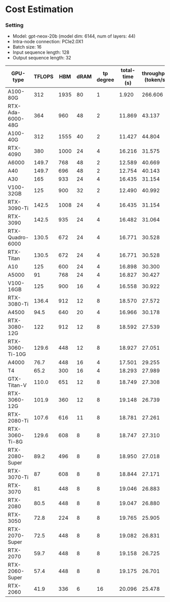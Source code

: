 # Cost Estimation
### Setting
- Model: gpt-neox-20b (model dim: 6144, num of layers: 44)
- Intra-node connection: PCIe2.0X1
- Batch size: 16
- Input sequence length: 128
- Output sequence length: 32

| GPU-type  | TFLOPS  | HBM | dRAM  | tp degree | total-time (s) | throughput (token/s) |
|----|----|----|----|----|----|----|
|A100-80G|312|1935|80|1|1.920|266.606|
|RTX-Ada-6000-48G|364|960|48|2|11.869|43.137|
|A100-40G|312|1555|40|2|11.427|44.804|
|RTX-4090|380|1000|24|4|16.216|31.575|
|A6000|149.7|768|48|2|12.589|40.669|
|A40|149.7|696|48|2|12.754|40.143|
|A30|165|933|24|4|16.435|31.154|
|V100-32GB|125|900|32|2|12.490|40.992|
|RTX-3090-Ti|142.5|1008|24|4|16.435|31.154|
|RTX-3090|142.5|935|24|4|16.482|31.064|
|RTX-Quadro-6000|130.5|672|24|4|16.771|30.528|
|RTX-Titan|130.5|672|24|4|16.771|30.528|
|A10|125|600|24|4|16.898|30.300|
|A5000|91|768|24|4|16.827|30.427|
|V100-16GB|125|900|16|4|16.558|30.922|
|RTX-3080-Ti|136.4|912|12|8|18.570|27.572|
|A4500|94.5|640|20|4|16.966|30.178|
|RTX-3080-12G|122|912|12|8|18.592|27.539|
|RTX-3060-Ti-10G|129.6|448|12|8|18.927|27.051|
|A4000|76.7|448|16|4|17.501|29.255|
|T4|65.2|300|16|4|18.293|27.989|
|GTX-Titan-V|110.0|651|12|8|18.749|27.308|
|RTX-3060-12G|101.9|360|12|8|19.148|26.739|
|RTX-2080-Ti|107.6|616|11|8|18.781|27.261|
|RTX-3060-Ti-8G|129.6|608|8|8|18.747|27.310|
|RTX-2080-Super|89.2|496|8|8|18.950|27.018|
|RTX-3070-Ti|87|608|8|8|18.844|27.171|
|RTX-3070|81|448|8|8|19.046|26.883|
|RTX-2080|80.5|448|8|8|19.047|26.880|
|RTX-3050|72.8|224|8|8|19.765|25.905|
|RTX-2070-Super|72.5|448|8|8|19.082|26.831|
|RTX-2070|59.7|448|8|8|19.158|26.725|
|RTX-2060-Super|57.4|448|8|8|19.175|26.701|
|RTX-2060|41.9|336|6|16|20.096|25.478|
